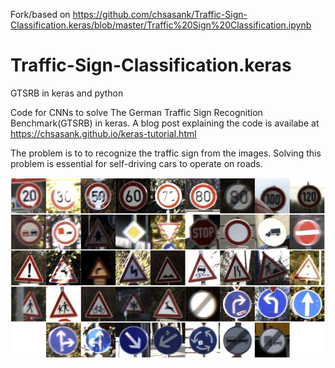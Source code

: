 Fork/based on https://github.com/chsasank/Traffic-Sign-Classification.keras/blob/master/Traffic%20Sign%20Classification.ipynb

# Traffic-Sign-Classification.keras
GTSRB in keras and python

Code for CNNs to solve The German Traffic Sign Recognition Benchmark(GTSRB) in keras. 
A blog post explaining the code is availabe at https://chsasank.github.io/keras-tutorial.html

The problem is to to recognize the traffic sign from the images. 
Solving this problem is essential for self-driving cars to operate on roads.

![classes](/classes.jpg)
